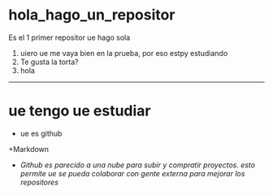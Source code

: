 # hola_hago_un_repositor
Es el 1 primer repositor ue hago sola
1.  uiero ue me vaya bien en la prueba, por eso estpy estudiando
2. Te gusta la torta?
3. hola

----
# ue tengo ue estudiar 
+ ue es github

+Markdown 

+ *Github es parecido a una nube para subir y compratir proyectos. esto permite ue se pueda colaborar con gente externa para mejorar los repositores*
